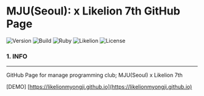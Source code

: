 MJU(Seoul): x Likelion 7th GitHub Page
===========================================

![Version](https://img.shields.io/badge/Version-3.0.0-green.svg) ![Build](https://img.shields.io/badge/Build-Passing-success.svg) ![Ruby](https://img.shields.io/badge/Ruby-Jekyll-red.svg) ![Likelion](https://img.shields.io/badge/Likelion-MJU(Seoul)-9cf.svg) ![License](https://img.shields.io/badge/License-MIT-informational.svg)

### 1. INFO

---

GitHub Page for manage programming club; MJU(Seoul) x Likelion 7th

[DEMO] [https://likelionmyongji.github.io](https://likelionmyongji.github.io)
